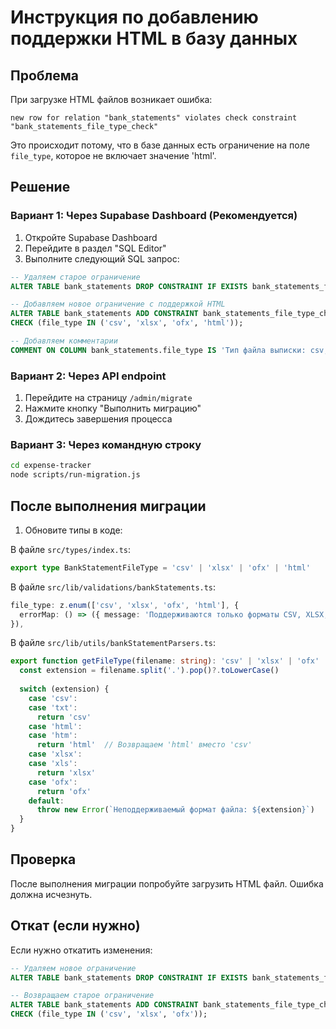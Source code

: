 # Инструкция по добавлению поддержки HTML в базу данных

## Проблема
При загрузке HTML файлов возникает ошибка:
```
new row for relation "bank_statements" violates check constraint "bank_statements_file_type_check"
```

Это происходит потому, что в базе данных есть ограничение на поле `file_type`, которое не включает значение 'html'.

## Решение

### Вариант 1: Через Supabase Dashboard (Рекомендуется)

1. Откройте Supabase Dashboard
2. Перейдите в раздел "SQL Editor"
3. Выполните следующий SQL запрос:

```sql
-- Удаляем старое ограничение
ALTER TABLE bank_statements DROP CONSTRAINT IF EXISTS bank_statements_file_type_check;

-- Добавляем новое ограничение с поддержкой HTML
ALTER TABLE bank_statements ADD CONSTRAINT bank_statements_file_type_check 
CHECK (file_type IN ('csv', 'xlsx', 'ofx', 'html'));

-- Добавляем комментарии
COMMENT ON COLUMN bank_statements.file_type IS 'Тип файла выписки: csv, xlsx, ofx, html';
```

### Вариант 2: Через API endpoint

1. Перейдите на страницу `/admin/migrate`
2. Нажмите кнопку "Выполнить миграцию"
3. Дождитесь завершения процесса

### Вариант 3: Через командную строку

```bash
cd expense-tracker
node scripts/run-migration.js
```

## После выполнения миграции

1. Обновите типы в коде:

В файле `src/types/index.ts`:
```typescript
export type BankStatementFileType = 'csv' | 'xlsx' | 'ofx' | 'html'
```

В файле `src/lib/validations/bankStatements.ts`:
```typescript
file_type: z.enum(['csv', 'xlsx', 'ofx', 'html'], {
  errorMap: () => ({ message: 'Поддерживаются только форматы CSV, XLSX, OFX, HTML' })
}),
```

В файле `src/lib/utils/bankStatementParsers.ts`:
```typescript
export function getFileType(filename: string): 'csv' | 'xlsx' | 'ofx' | 'html' {
  const extension = filename.split('.').pop()?.toLowerCase()
  
  switch (extension) {
    case 'csv':
    case 'txt':
      return 'csv'
    case 'html':
    case 'htm':
      return 'html'  // Возвращаем 'html' вместо 'csv'
    case 'xlsx':
    case 'xls':
      return 'xlsx'
    case 'ofx':
      return 'ofx'
    default:
      throw new Error(`Неподдерживаемый формат файла: ${extension}`)
  }
}
```

## Проверка

После выполнения миграции попробуйте загрузить HTML файл. Ошибка должна исчезнуть.

## Откат (если нужно)

Если нужно откатить изменения:

```sql
-- Удаляем новое ограничение
ALTER TABLE bank_statements DROP CONSTRAINT IF EXISTS bank_statements_file_type_check;

-- Возвращаем старое ограничение
ALTER TABLE bank_statements ADD CONSTRAINT bank_statements_file_type_check 
CHECK (file_type IN ('csv', 'xlsx', 'ofx'));
```